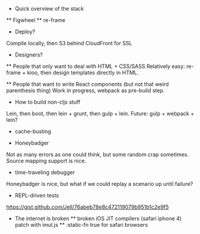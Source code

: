 * Quick overview of the stack

** Figwheel
** re-frame

* Deploy?

Compile locally, then S3 behind CloudFront for SSL

* Designers?

** People that only want to deal with HTML + CSS/SASS
Relatively easy: re-frame + kioo, then design templates directly in
HTML.

** People that want to write React components (but not that weird parenthesis thing)
Work in progress, webpack as pre-build step.

* How to build non-cljs stuff

Lein, then boot, then lein + grunt, then gulp + lein. Future: gulp +
webpack + lein?

* cache-busting

* Honeybadger

Not as many errors as one could think, but some random crap sometimes.
Source mapping support is nice.

* time-traveling debugger

Honeybadger is nice, but what if we could replay a scenario up until
failure?

* REPL-driven tests

https://gist.github.com/Jell/76abeb78e8c472119079b951b1c2e9f5

* The internet is broken
** broken iOS JIT compilers (safari iphone 4)
patch with imul.js
** :static-fn true
for safari browsers
